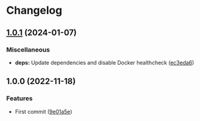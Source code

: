 # Changelog

## [1.0.1](https://github.com/mountaindude/garo-gnm1d-moxa/compare/garo-gnm1d-moxa-v1.0.0...garo-gnm1d-moxa-v1.0.1) (2024-01-07)


### Miscellaneous

* **deps:** Update dependencies and disable Docker healthcheck ([ec3eda6](https://github.com/mountaindude/garo-gnm1d-moxa/commit/ec3eda63b87dded8260a39db5f26b66a5dd5601f))

## 1.0.0 (2022-11-18)


### Features

* First commit ([9e01a5e](https://github.com/mountaindude/garo-gnm1d-moxa/commit/9e01a5ea9ce5709833dea79632e437765f7d561b))
